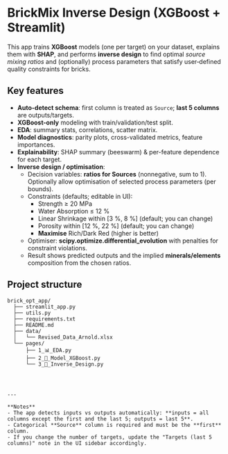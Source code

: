 # BrickMix Inverse Design (XGBoost + Streamlit)

This app trains **XGBoost** models (one per target) on your dataset, explains them with **SHAP**, and performs **inverse design** to find optimal *source mixing ratios* and (optionally) process parameters that satisfy user‑defined quality constraints for bricks.

## Key features
- **Auto-detect schema**: first column is treated as `Source`; **last 5 columns** are outputs/targets.
- **XGBoost-only** modeling with train/validation/test split.
- **EDA**: summary stats, correlations, scatter matrix.
- **Model diagnostics**: parity plots, cross-validated metrics, feature importances.
- **Explainability**: SHAP summary (beeswarm) & per-feature dependence for each target.
- **Inverse design / optimisation**:
  - Decision variables: **ratios for Sources** (nonnegative, sum to 1). Optionally allow optimisation of selected process parameters (per bounds).
  - Constraints (defaults; editable in UI):
    - Strength ≥ 20 MPa
    - Water Absorption ≤ 12 %
    - Linear Shrinkage within [3 %, 8 %] (default; you can change)
    - Porosity within [12 %, 22 %] (default; you can change)
    - **Maximise** Rich/Dark Red (higher is better)
  - Optimiser: **scipy.optimize.differential_evolution** with penalties for constraint violations.
  - Result shows predicted outputs and the implied **minerals/elements** composition from the chosen ratios.

## Project structure
```
brick_opt_app/
  ├── streamlit_app.py
  ├── utils.py
  ├── requirements.txt
  ├── README.md
  ├── data/
  │   └── Revised_Data_Arnold.xlsx 
  └── pages/
      ├── 1_📊_EDA.py
      ├── 2_🤖_Model_XGBoost.py
      └── 3_🎯_Inverse_Design.py




---

**Notes**
- The app detects inputs vs outputs automatically: **inputs = all columns except the first and the last 5; outputs = last 5**.
- Categorical **Source** column is required and must be the **first** column.
- If you change the number of targets, update the "Targets (last 5 columns)" note in the UI sidebar accordingly.
